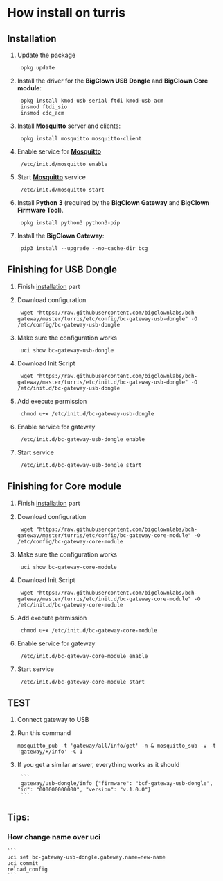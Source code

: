 # How install on turris

## Installation

1. Update the package

        opkg update

2. Install the driver for the **BigClown USB Dongle** and **BigClown Core module**:

        opkg install kmod-usb-serial-ftdi kmod-usb-acm
        insmod ftdi_sio
        insmod cdc_acm

3. Install **[Mosquitto](https://mosquitto.org/ "MQTT brouker")** server and clients:

        opkg install mosquitto mosquitto-client

4. Enable service for **[Mosquitto](https://mosquitto.org/ "MQTT brouker")**

        /etc/init.d/mosquitto enable

5. Start **[Mosquitto](https://mosquitto.org/ "MQTT brouker")** service

        /etc/init.d/mosquitto start

6. Install **Python 3** (required by the **BigClown Gateway** and **BigClown Firmware Tool**).

        opkg install python3 python3-pip

7. Install the **BigClown Gateway**:

        pip3 install --upgrade --no-cache-dir bcg

## Finishing for USB Dongle

1. Finish [installation](#installation) part

2. Download configuration

        wget "https://raw.githubusercontent.com/bigclownlabs/bch-gateway/master/turris/etc/config/bc-gateway-usb-dongle" -O /etc/config/bc-gateway-usb-dongle

3. Make sure the configuration works

        uci show bc-gateway-usb-dongle

4. Download Init Script

        wget "https://raw.githubusercontent.com/bigclownlabs/bch-gateway/master/turris/etc/init.d/bc-gateway-usb-dongle" -O /etc/init.d/bc-gateway-usb-dongle

5. Add execute permission

        chmod u+x /etc/init.d/bc-gateway-usb-dongle

7. Enable service for gateway

        /etc/init.d/bc-gateway-usb-dongle enable

8. Start service

        /etc/init.d/bc-gateway-usb-dongle start


## Finishing for Core module

1. Finish [installation](#installation) part

2. Download configuration

        wget "https://raw.githubusercontent.com/bigclownlabs/bch-gateway/master/turris/etc/config/bc-gateway-core-module" -O /etc/config/bc-gateway-core-module

3. Make sure the configuration works

        uci show bc-gateway-core-module

4. Download Init Script

        wget "https://raw.githubusercontent.com/bigclownlabs/bch-gateway/master/turris/etc/init.d/bc-gateway-core-module" -O /etc/init.d/bc-gateway-core-module

5. Add execute permission

        chmod u+x /etc/init.d/bc-gateway-core-module

7. Enable service for gateway

        /etc/init.d/bc-gateway-core-module enable

8. Start service

        /etc/init.d/bc-gateway-core-module start


## TEST

1. Connect gateway to USB

2. Run this command

    ```
    mosquitto_pub -t 'gateway/all/info/get' -n & mosquitto_sub -v -t 'gateway/+/info' -C 1
    ```

3. If you get a similar answer, everything works as it should

		```
		gateway/usb-dongle/info {"firmware": "bcf-gateway-usb-dongle", "id": "000000000000", "version": "v.1.0.0"}
		```


## Tips:

### How change name over uci

	```
	uci set bc-gateway-usb-dongle.gateway.name=new-name
	uci commit
	reload_config
	```
